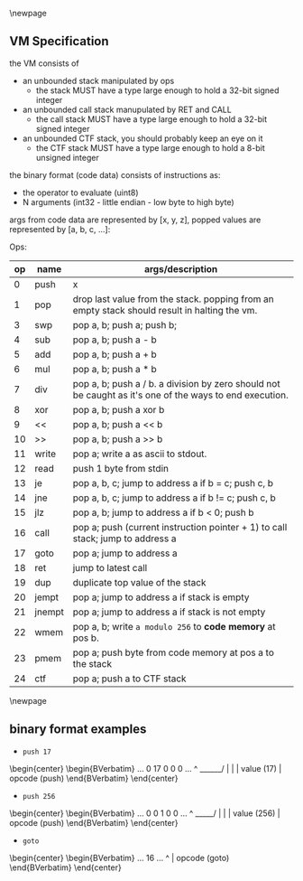 \newpage

## VM Specification

the VM consists of

- an unbounded stack manipulated by ops
  - the stack MUST have a type large enough to hold a 32-bit signed integer
- an unbounded call stack manupulated by RET and CALL
  - the call stack MUST have a type large enough to hold a 32-bit signed integer
- an unbounded CTF stack, you should probably keep an eye on it
  - the CTF stack MUST have a type large enough to hold a 8-bit unsigned integer

the binary format (code data) consists of instructions as:

- the operator to evaluate (uint8)
- N arguments (int32 - little endian - low byte to high byte)

args from code data are represented by [x, y, z],
popped values are represented by [a, b, c, ...]:

Ops:

|op| name | args/description   |
|--|------|--------------------|
|0 | push |   x|
|1 |pop   | drop last value from the stack. popping from an empty stack should result in halting the vm.|
|3 |swp   | pop a, b; push a; push b;|
|4 |sub   | pop a, b; push a - b|
|5 |add   | pop a, b; push a + b|
|6 |mul   | pop a, b; push a * b|
|7 |div   | pop a, b; push a / b. a division by zero should not be caught as it's one of the ways to end execution.|
|8 |xor   | pop a, b; push a xor b|
|9 |<<    | pop a, b; push a << b|
|10|>>    | pop a, b; push a >> b|
|11|write | pop a; write a as ascii to stdout.|
|12|read  | push 1 byte from stdin|
|13|je    | pop a, b, c; jump to address a if b = c; push c, b|
|14|jne   | pop a, b, c; jump to address a if b != c; push c, b|
|15|jlz   | pop a, b; jump to address a if b < 0; push b|
|16|call  | pop a; push (current instruction pointer + 1) to call stack; jump to address a|
|17|goto  | pop a; jump to address a|
|18|ret   | jump to latest call|
|19|dup   | duplicate top value of the stack|
|20|jempt | pop a; jump to address a if stack is empty|
|21|jnempt| pop a; jump to address a if stack is not empty|
|22|wmem  | pop a, b; write `a modulo 256` to **code memory** at pos b.|
|23|pmem  | pop a; push byte from code memory at pos a to the stack|
|24|ctf   | pop a; push a to CTF stack|

\newpage

## binary format examples

* `push 17`

\begin{center}
\begin{BVerbatim}
... 0 17 0 0 0 ...
    ^ \______/
    |     |
    | value (17)
    |
    opcode (push)
\end{BVerbatim}
\end{center}

* `push 256`

\begin{center}
\begin{BVerbatim}
... 0 0 1 0 0 ...
    ^ \_____/
    |    |
    | value (256)
    |
    opcode (push)
\end{BVerbatim}
\end{center}

* `goto`

\begin{center}
\begin{BVerbatim}
... 16 ...
    ^
    |
    opcode (goto)
\end{BVerbatim}
\end{center}
